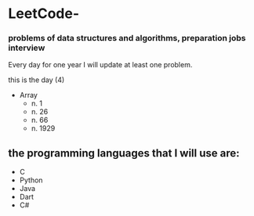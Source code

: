 # LeetCode-
### problems of data structures and algorithms, preparation jobs interview
Every day for one year I will update at least one problem.

this is the day (4)

- Array
   - n. 1
   - n. 26
   - n. 66
   - n. 1929
   



## the programming languages that I will use are:

- C
- Python
- Java
- Dart
- C#
  


